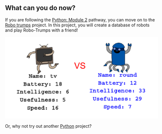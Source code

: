 ## What can you do now?

If you are following the [Python: Module 2](https://projects.raspberrypi.org/en/pathway/spython-module-2) pathway, you can move on to the [Robo trumps](https://projects.raspberrypi.org/en/projects/robo-trumps) project. In this project, you will create a database of robots and play Robo-Trumps with a friend! 


![A finished game of Robo trumps. There are pictures of two robots, and stats for each robot are given below the robot image.](images/robotrumps-finished.png)


Or, why not try out another [Python](https://projects.raspberrypi.org/en/projects?software%5B%5D=python) project?